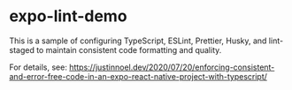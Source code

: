 # expo-lint-demo
This is a sample of configuring TypeScript, ESLint, Prettier, Husky, and lint-staged to maintain consistent code formatting and quality.

For details, see: https://justinnoel.dev/2020/07/20/enforcing-consistent-and-error-free-code-in-an-expo-react-native-project-with-typescript/
